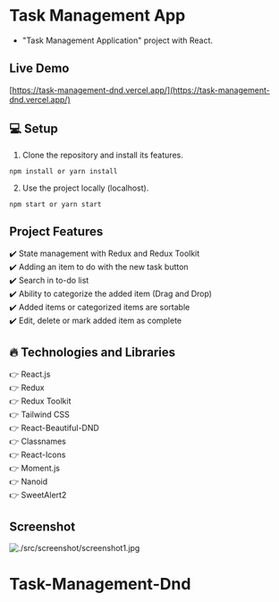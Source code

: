 # Task Management App

* "Task Management Application" project with React.

## Live Demo

[https://task-management-dnd.vercel.app/](https://task-management-dnd.vercel.app/)


## :computer: Setup

1. Clone the repository and install its features.

```
npm install or yarn install
```

2. Use the project locally (localhost).

```
npm start or yarn start
```

## Project Features

:heavy_check_mark: State management with Redux and Redux Toolkit <br />
:heavy_check_mark: Adding an item to do with the new task button <br />
:heavy_check_mark: Search in to-do list <br />
:heavy_check_mark: Ability to categorize the added item (Drag and Drop) <br />
:heavy_check_mark: Added items or categorized items are sortable <br />
:heavy_check_mark: Edit, delete or mark added item as complete <br />

## :fire: Technologies and Libraries

:point_right: React.js <br />
:point_right: Redux <br />
:point_right: Redux Toolkit <br />
:point_right: Tailwind CSS <br />
:point_right: React-Beautiful-DND <br />
:point_right: Classnames <br />
:point_right: React-Icons <br />
:point_right: Moment.js <br />
:point_right: Nanoid <br />
:point_right: SweetAlert2 <br />

## Screenshot

![./src/screenshot/screenshot1.jpg](./src/screenshot/screenshot1.jpg)
# Task-Management-Dnd
